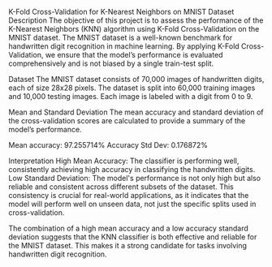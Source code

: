 K-Fold Cross-Validation for K-Nearest Neighbors on MNIST Dataset
Description
The objective of this project is to assess the performance of the K-Nearest Neighbors (KNN) algorithm using K-Fold Cross-Validation on the MNIST dataset. The MNIST dataset is a well-known benchmark for handwritten digit recognition in machine learning. By applying K-Fold Cross-Validation, we ensure that the model’s performance is evaluated comprehensively and is not biased by a single train-test split.

Dataset
The MNIST dataset consists of 70,000 images of handwritten digits, each of size 28x28 pixels. The dataset is split into 60,000 training images and 10,000 testing images. Each image is labeled with a digit from 0 to 9.

Mean and Standard Deviation
The mean accuracy and standard deviation of the cross-validation scores are calculated to provide a summary of the model’s performance. 

Mean accuracy: 97.255714%
Accuracy Std Dev: 0.176872%

Interpretation
High Mean Accuracy: The classifier is performing well, consistently achieving high accuracy in classifying the handwritten digits.
Low Standard Deviation: The model's performance is not only high but also reliable and consistent across different subsets of the dataset. This consistency is crucial for real-world applications, as it indicates that the model will perform well on unseen data, not just the specific splits used in cross-validation.

The combination of a high mean accuracy and a low accuracy standard deviation suggests that the KNN classifier is both effective and reliable for the MNIST dataset. This makes it a strong candidate for tasks involving handwritten digit recognition.
